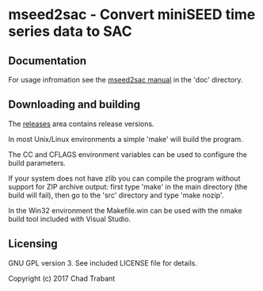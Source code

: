 # mseed2sac - Convert miniSEED time series data to SAC

## Documentation

For usage infromation see the [mseed2sac manual](doc/mseed2sac.md) in the
'doc' directory.

## Downloading and building

The [releases](https://github.com/iris-edu/mseed2sac/releases) area
contains release versions.

In most Unix/Linux environments a simple 'make' will build the program.

The CC and CFLAGS environment variables can be used to configure
the build parameters.

If your system does not have zlib you can compile the program without
support for ZIP archive output: first type 'make' in the main
directory (the build will fail), then go to the 'src' directory and
type 'make nozip'.

In the Win32 environment the Makefile.win can be used with the nmake
build tool included with Visual Studio.

## Licensing

GNU GPL version 3.  See included LICENSE file for details.

Copyright (c) 2017 Chad Trabant
